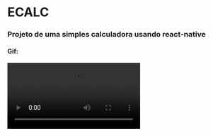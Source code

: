 # ECALC
### Projeto de uma simples calculadora usando react-native

#### Gif:
![ECALC](src/assets/media/ecalc.mp4)
